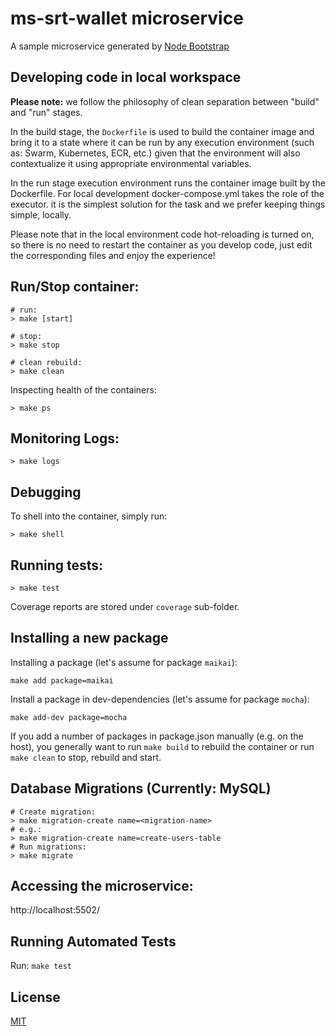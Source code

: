# ms-srt-wallet microservice

A sample microservice generated by [Node Bootstrap](http://nodebootstrap.io)

## Developing code in local workspace

**Please note:** we follow the philosophy of clean separation between "build"
and "run" stages.

In the build stage, the `Dockerfile` is used to build the container image and
bring it to a state where it can be run by any execution environment (such as:
Swarm, Kubernetes, ECR, etc.) given that the environment will also contextualize
it using appropriate environmental variables.

In the run stage execution environment runs the container image built by the
Dockerfile. For local development docker-compose.yml takes the role of the
executor. it is the simplest solution for the task and we prefer keeping things
simple, locally.

Please note that in the local environment code hot-reloading is turned on, so
there is no need to restart the container as you develop code, just edit the
corresponding files and enjoy the experience!

## Run/Stop container:

```
# run:
> make [start]

# stop:
> make stop

# clean rebuild:
> make clean
```

Inspecting health of the containers:

```
> make ps
```

## Monitoring Logs:

```
> make logs
```

## Debugging

To shell into the container, simply run:

```
> make shell
```


## Running tests:

```
> make test
```
Coverage reports are stored under `coverage` sub-folder.

## Installing a new package

Installing a package (let's assume for package `maikai`):

```
make add package=maikai
```

Install a package in dev-dependencies (let's assume for package `mocha`):

```
make add-dev package=mocha
```

If you add a number of packages in package.json manually (e.g. on the host),
you generally want to run `make build` to rebuild the container or run
`make clean` to stop, rebuild and start.

## Database Migrations (Currently: MySQL)

```
# Create migration:
> make migration-create name=<migration-name>
# e.g.:
> make migration-create name=create-users-table
# Run migrations:
> make migrate
```

## Accessing the microservice:

http://localhost:5502/

## Running Automated Tests

Run: `make test`

## License

[MIT](LICENSE)
